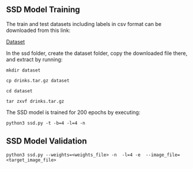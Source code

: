 ## SSD Model Training

The train and test datasets including labels in csv format can be downloaded from this link:

[Dataset](https://bit.ly/30ldKcP)

In the ssd folder, create the dataset folder, copy the downloaded file there, and extract by running:

`mkdir dataset`

`cp drinks.tar.gz dataset`

`cd dataset`

`tar zxvf drinks.tar.gz`

The SSD model is trained for 200 epochs by executing:

`python3 ssd.py -t -b=4 -l=4 -n`

## SSD Model Validation

`python3 ssd.py --weights=<weights_file> -n  -l=4 -e  --image_file=<target_image_file>`

